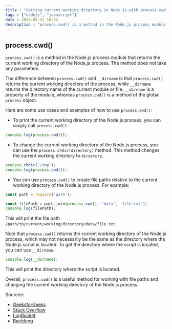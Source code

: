 ```yaml
---
title : "Getting current working directory in Node.js with process.cwd()"
tags : ["nodejs", "javascript"]
date : 2023-05-31 16:32
description : "process.cwd() is a method in the Node.js process module that returns the current working directory of the Node.js process."
---
```


## process.cwd()

`process.cwd()` is a method in the Node.js process module that returns the current working directory of the Node.js process. The method does not take any parameters. 

The difference between `process.cwd()` and `__dirname` is that `process.cwd()` returns the current working directory of the process, while `__dirname` returns the directory name of the current module or file. `__dirname` is a property of the module, whereas `process.cwd()` is a method of the global `process` object. 

Here are some use cases and examples of how to use `process.cwd()`:

- To print the current working directory of the Node.js process, you can simply call `process.cwd()`:

```javascript
console.log(process.cwd());
```

- To change the current working directory of the Node.js process, you can use the `process.chdir(directory)` method. This method changes the current working directory to `directory`.

```javascript
process.chdir('/tmp');
console.log(process.cwd());
```

- You can use `process.cwd()` to create file paths relative to the current working directory of the Node.js process. For example:

```javascript
const path = require('path');

const filePath = path.join(process.cwd(), 'data', 'file.txt');
console.log(filePath);
```

This will print the file path `/path/to/current/working/directory/data/file.txt`.

Note that `process.cwd()` returns the current working directory of the Node.js process, which may not necessarily be the same as the directory where the Node.js script is located. To get the directory where the script is located, you can use `__dirname`.

```javascript
console.log(__dirname);
```

This will print the directory where the script is located.

Overall, `process.cwd()` is a useful method for working with file paths and changing the current working directory of the Node.js process. 

Sources:
- [GeeksforGeeks](https://www.geeksforgeeks.org/node-js-process-cwd-method/)
- [Stack Overflow](https://stackoverflow.com/questions/9874382/whats-the-difference-between-process-cwd-vs-dirname)
- [LogRocket](https://blog.logrocket.com/understanding-using-globs-node-js/)
- [Baeldung](https://www.baeldung.com/linux/find-working-directory-of-running-process)